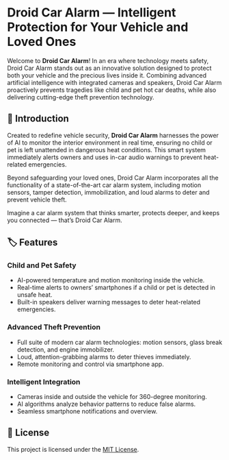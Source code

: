 # Droid Car Alarm — Intelligent Protection for Your Vehicle and Loved Ones

Welcome to **Droid Car Alarm**! In an era where technology meets safety, Droid Car Alarm stands out as an innovative solution designed to protect both your vehicle and the precious lives inside it. Combining advanced artificial intelligence with integrated cameras and speakers, Droid Car Alarm proactively prevents tragedies like child and pet hot car deaths, while also delivering cutting-edge theft prevention technology.

## 📜 Introduction

Created to redefine vehicle security, **Droid Car Alarm** harnesses the power of AI to monitor the interior environment in real time, ensuring no child or pet is left unattended in dangerous heat conditions. This smart system immediately alerts owners and uses in-car audio warnings to prevent heat-related emergencies.

Beyond safeguarding your loved ones, Droid Car Alarm incorporates all the functionality of a state-of-the-art car alarm system, including motion sensors, tamper detection, immobilization, and loud alarms to deter and prevent vehicle theft.

Imagine a car alarm system that thinks smarter, protects deeper, and keeps you connected — that’s Droid Car Alarm.

## 🏷️ Features

### Child and Pet Safety

- AI-powered temperature and motion monitoring inside the vehicle.
- Real-time alerts to owners’ smartphones if a child or pet is detected in unsafe heat.
- Built-in speakers deliver warning messages to deter heat-related emergencies.

### Advanced Theft Prevention

- Full suite of modern car alarm technologies: motion sensors, glass break detection, and engine immobilizer.
- Loud, attention-grabbing alarms to deter thieves immediately.
- Remote monitoring and control via smartphone app.

### Intelligent Integration

- Cameras inside and outside the vehicle for 360-degree monitoring.
- AI algorithms analyze behavior patterns to reduce false alarms.
- Seamless smartphone notifications and overview.

## 📝 License

This project is licensed under the [MIT License](LICENSE).
